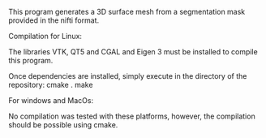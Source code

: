 This program generates a 3D surface mesh from a segmentation mask provided in the nifti format.

Compilation for Linux:

The libraries VTK, QT5 and CGAL and Eigen 3 must be installed to compile this program.

Once dependencies are installed, simply execute in the directory of the repository:
  cmake .
  make
  
For windows and MacOs:

No compilation was tested with these platforms, however, the compilation should be possible using cmake.
